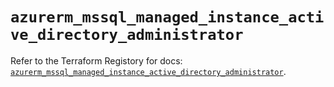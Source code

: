 # `azurerm_mssql_managed_instance_active_directory_administrator`

Refer to the Terraform Registory for docs: [`azurerm_mssql_managed_instance_active_directory_administrator`](https://registry.terraform.io/providers/hashicorp/azurerm/3.70.0/docs/resources/mssql_managed_instance_active_directory_administrator).
